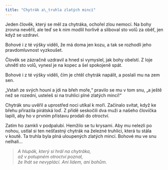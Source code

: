 ```yaml
---
title: "Chytrák a\_truhla zlatých mincí"
---
```


  

Jeden člověk, který se měl za chytráka, ochořel zlou nemocí. Na bohy zrovna nevěřil, ale teď se k nim modlil horlivě a sliboval sto volů za oběť, jen když se uzdraví.

Bohové i z té výšky viděli, že má doma jen kozu, a tak se rozhodli jeho pravdomluvnost vyzkoušet.

Člověk se zázračně uzdravil a hned si vymyslel, jak bohy obelstí. Z loje uhnětl sto volů, vynesl je na kopec a šel spokojeně spát.

Bohové i z té výšky viděli, čím je chtěl chytrák napálit, a poslali mu na zem sen.

„Vstaň ze svých houní a jdi na břeh moře,“ pravilo se mu v tom snu, „a ještě než se rozední, usteleš si na truhlici plné zlatých mincí!“

Chytrák snu uvěřil a uprostřed noci utíkal k moři. Začínalo svítat, když ke břehu přirazila pirátská loď. Z přídě seskočili dva muži a našeho človíčka lapili, aby ho v prvním přístavu prodali do otroctví.

Zatím ho zamkli v podpalubí. Hemžilo se tu krysami. Aby mu nelezli po nohou, ustlal si ten nešťastný chytrák na železné truhlici, která tu stála v koutě. Ta truhla byla plná uloupených zlatých mincí. Bohové mu ve snu nelhali…

> _A hlupák, který si hrál na chytráka,  
> až v potupném otroctví poznal,  
> že lhát se nevyplácí. Ani lidem, ani bohům._
